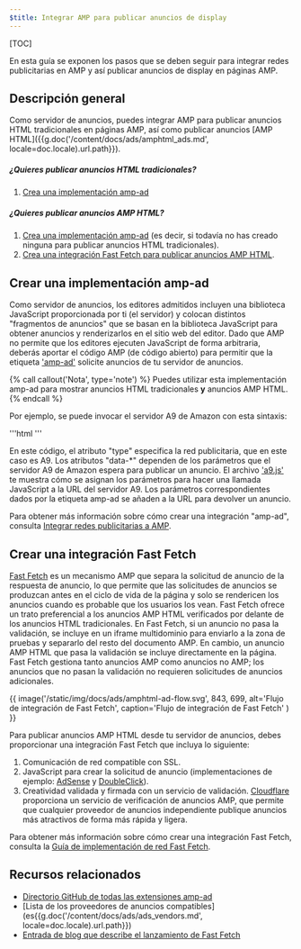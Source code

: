 ```yaml
---
$title: Integrar AMP para publicar anuncios de display
---
```


[TOC]

En esta guía se exponen los pasos que se deben seguir para integrar redes publicitarias en AMP y así publicar anuncios de display en páginas AMP.

## Descripción general

Como servidor de anuncios, puedes integrar AMP para publicar anuncios HTML tradicionales en páginas AMP, así como publicar anuncios [AMP HTML]({{g.doc('/content/docs/ads/amphtml_ads.md', locale=doc.locale).url.path}}).

##### ¿Quieres publicar anuncios HTML tradicionales?

1.  [Crea una implementación amp-ad](#creating-an-amp-ad-implementation)

##### ¿Quieres publicar anuncios AMP HTML?

1. [Crea una implementación amp-ad](#creating-an-amp-ad-implementation) (es decir, si todavía no has creado ninguna para publicar anuncios HTML tradicionales).
2. [Crea una integración Fast Fetch para publicar anuncios AMP HTML](#creating-a-fast-fetch-integration).


## Crear una implementación amp-ad

Como servidor de anuncios, los editores admitidos incluyen una biblioteca JavaScript proporcionada por ti (el servidor) y colocan distintos "fragmentos de anuncios" que se basan en la biblioteca JavaScript para obtener anuncios y renderizarlos en el sitio web del editor. Dado que AMP no permite que los editores ejecuten JavaScript de forma arbitraria, deberás aportar el código AMP (de código abierto) para permitir que la etiqueta ['amp-ad'](/es/docs/reference/components/amp-ad.html) solicite anuncios de tu servidor de anuncios.

{% call callout('Nota', type='note') %}
Puedes utilizar esta implementación amp-ad para mostrar anuncios HTML tradicionales **y** anuncios AMP HTML.
{% endcall %}


Por ejemplo, se puede invocar el servidor A9 de Amazon con esta sintaxis:

'''html
<amp-ad width="300" height="250"
    type="a9"
    data-aax_size="300x250"
    data-aax_pubname="test123"
    data-aax_src="302">
</amp-ad>
'''

En este código, el atributo "type" especifica la red publicitaria, que en este caso es A9. Los atributos "data-*" dependen de los parámetros que el servidor A9 de Amazon espera para publicar un anuncio. El archivo ['a9.js'](https://github.com/ampproject/amphtml/blob/master/ads/a9.js) te muestra cómo se asignan los parámetros para hacer una llamada JavaScript a la URL del servidor A9. Los parámetros correspondientes dados por la etiqueta amp-ad se añaden a la URL para devolver un anuncio.

Para obtener más información sobre cómo crear una integración "amp-ad", consulta [Integrar redes publicitarias a AMP](https://github.com/ampproject/amphtml/blob/master/ads/README.md).

## Crear una integración Fast Fetch

[Fast Fetch](https://www.ampproject.org/latest/blog/even-faster-loading-ads-in-amp/) es un mecanismo AMP que separa la solicitud de anuncio de la respuesta de anuncio, lo que permite que las solicitudes de anuncios se produzcan antes en el ciclo de vida de la página y solo se rendericen los anuncios cuando es probable que los usuarios los vean. Fast Fetch ofrece un trato preferencial a los anuncios AMP HTML verificados por delante de los anuncios HTML tradicionales. En Fast Fetch, si un anuncio no pasa la validación, se incluye en un iframe multidominio para enviarlo a la zona de pruebas y separarlo del resto del documento AMP. En cambio, un anuncio AMP HTML que pasa la validación se incluye directamente en la página. Fast Fetch gestiona tanto anuncios AMP como anuncios no AMP; los anuncios que no pasan la validación no requieren solicitudes de anuncios adicionales. 

{{ image('/static/img/docs/ads/amphtml-ad-flow.svg', 843, 699, alt='Flujo de integración de Fast Fetch', caption='Flujo de integración de Fast Fetch' ) }}

Para publicar anuncios AMP HTML desde tu servidor de anuncios, debes proporcionar una integración Fast Fetch que incluya lo siguiente:

1.  Comunicación de red compatible con SSL.
1.  JavaScript para crear la solicitud de anuncio (implementaciones de ejemplo: [AdSense](https://github.com/ampproject/amphtml/tree/master/extensions/amp-ad-network-adsense-impl) y [DoubleClick](https://github.com/ampproject/amphtml/tree/master/extensions/amp-ad-network-doubleclick-impl)).
1.  Creatividad validada y firmada con un servicio de validación. [Cloudflare](https://blog.cloudflare.com/firebolt/) proporciona un servicio de verificación de anuncios AMP, que permite que cualquier proveedor de anuncios independiente publique anuncios más atractivos de forma más rápida y ligera.

Para obtener más información sobre cómo crear una integración Fast Fetch, consulta la [Guía de implementación de red Fast Fetch](https://github.com/ampproject/amphtml/blob/master/ads/google/a4a/docs/Network-Impl-Guide.md). 


## Recursos relacionados

*   [Directorio GitHub de todas las extensiones amp-ad](https://github.com/ampproject/amphtml/tree/master/ads)
*   [Lista de los proveedores de anuncios compatibles](es{{g.doc('/content/docs/ads/ads_vendors.md', locale=doc.locale).url.path}})
*   [Entrada de blog que describe el lanzamiento de Fast Fetch](https://www.ampproject.org/latest/blog/even-faster-loading-ads-in-amp/)
 

